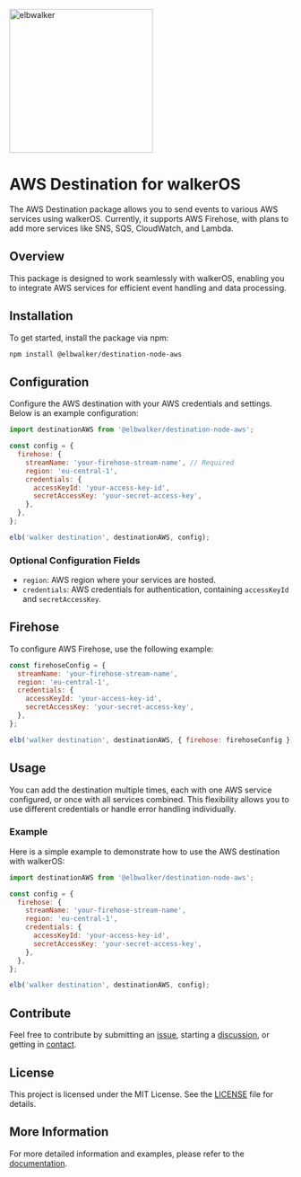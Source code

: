 <p align="left">
  <a href="https://elbwalker.com">
    <img title="elbwalker" src='https://www.elbwalker.com/img/elbwalker_logo.png' width="256px"/>
  </a>
</p>

# AWS Destination for walkerOS

The AWS Destination package allows you to send events to various AWS services
using walkerOS. Currently, it supports AWS Firehose, with plans to add more
services like SNS, SQS, CloudWatch, and Lambda.

## Overview

This package is designed to work seamlessly with walkerOS, enabling you to
integrate AWS services for efficient event handling and data processing.

## Installation

To get started, install the package via npm:

```sh
npm install @elbwalker/destination-node-aws
```

## Configuration

Configure the AWS destination with your AWS credentials and settings. Below is
an example configuration:

```js
import destinationAWS from '@elbwalker/destination-node-aws';

const config = {
  firehose: {
    streamName: 'your-firehose-stream-name', // Required
    region: 'eu-central-1',
    credentials: {
      accessKeyId: 'your-access-key-id',
      secretAccessKey: 'your-secret-access-key',
    },
  },
};

elb('walker destination', destinationAWS, config);
```

### Optional Configuration Fields

- `region`: AWS region where your services are hosted.
- `credentials`: AWS credentials for authentication, containing `accessKeyId`
  and `secretAccessKey`.

## Firehose

To configure AWS Firehose, use the following example:

```js
const firehoseConfig = {
  streamName: 'your-firehose-stream-name',
  region: 'eu-central-1',
  credentials: {
    accessKeyId: 'your-access-key-id',
    secretAccessKey: 'your-secret-access-key',
  },
};

elb('walker destination', destinationAWS, { firehose: firehoseConfig });
```

## Usage

You can add the destination multiple times, each with one AWS service
configured, or once with all services combined. This flexibility allows you to
use different credentials or handle error handling individually.

### Example

Here is a simple example to demonstrate how to use the AWS destination with
walkerOS:

```js
import destinationAWS from '@elbwalker/destination-node-aws';

const config = {
  firehose: {
    streamName: 'your-firehose-stream-name',
    region: 'eu-central-1',
    credentials: {
      accessKeyId: 'your-access-key-id',
      secretAccessKey: 'your-secret-access-key',
    },
  },
};

elb('walker destination', destinationAWS, config);
```

## Contribute

Feel free to contribute by submitting an
[issue](https://github.com/elbwalker/walkerOS/issues), starting a
[discussion](https://github.com/elbwalker/walkerOS/discussions), or getting in
[contact](https://calendly.com/elb-alexander/30min).

## License

This project is licensed under the MIT License. See the [LICENSE](LICENSE) file
for details.

## More Information

For more detailed information and examples, please refer to the
[documentation](https://www.elbwalker.com/docs/destinations/aws).
